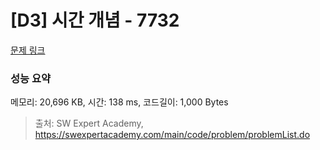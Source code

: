 # [D3] 시간 개념 - 7732 

[문제 링크](https://swexpertacademy.com/main/code/problem/problemDetail.do?contestProbId=AWrDLM0aRA8DFARG) 

### 성능 요약

메모리: 20,696 KB, 시간: 138 ms, 코드길이: 1,000 Bytes



> 출처: SW Expert Academy, https://swexpertacademy.com/main/code/problem/problemList.do
